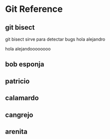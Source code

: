 # Git Reference

## git bisect
git bisect sirve para detectar bugs
hola alejandro

hola alejandoooooooo


## bob esponja

## patricio

## calamardo

## cangrejo

## arenita